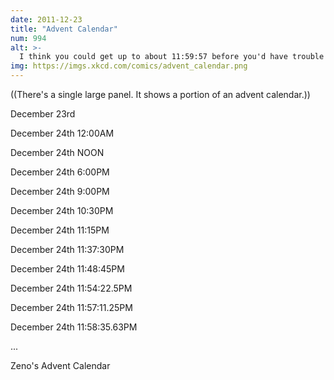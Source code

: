 ```yaml
---
date: 2011-12-23
title: "Advent Calendar"
num: 994
alt: >-
  I think you could get up to about 11:59:57 before you'd have trouble swallowing the chocolates fast enough. At that point, you'd need some kind of a liquify-and-chug apparatus to get up over the 11:59:59 barrier. Anyway, Merry Christmas!
img: https://imgs.xkcd.com/comics/advent_calendar.png
---
```

((There's a single large panel.  It shows a portion of an advent calendar.))

December 23rd

December 24th  12:00AM

December 24th  NOON

December 24th  6:00PM

December 24th  9:00PM

December 24th  10:30PM

December 24th  11:15PM

December 24th  11:37:30PM

December 24th  11:48:45PM

December 24th  11:54:22.5PM

December 24th  11:57:11.25PM

December 24th  11:58:35.63PM

...

Zeno's Advent Calendar


